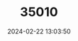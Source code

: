 ---
title: "35010"
category: "Cynometra minor"
draft: false
date: 2024-02-22 13:03:50
languages:
  Fijian: ["Moivi", "Namo", "Thimbithimbi"]
---